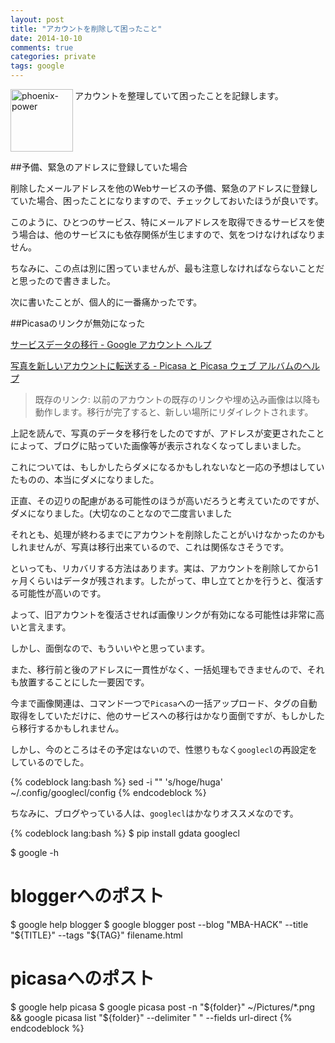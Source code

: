 ```yaml
---
layout: post
title: "アカウントを削除して困ったこと"
date: 2014-10-10
comments: true
categories: private
tags: google
---
```

<img src="{{ root_url }}/images/more.png" alt="phoenix-power" align="left" width="100" height="100">アカウントを整理していて困ったことを記録します。<!--more--><br clear="all">

##予備、緊急のアドレスに登録していた場合

削除したメールアドレスを他のWebサービスの予備、緊急のアドレスに登録していた場合、困ったことになりますので、チェックしておいたほうが良いです。

このように、ひとつのサービス、特にメールアドレスを取得できるサービスを使う場合は、他のサービスにも依存関係が生じますので、気をつけなければなりません。

ちなみに、この点は別に困っていませんが、最も注意しなければならないことだと思ったので書きました。

次に書いたことが、個人的に一番痛かったです。

##Picasaのリンクが無効になった

<a href="https://support.google.com/accounts/answer/58582?hl=ja" target="_blank">サービスデータの移行 - Google アカウント ヘルプ</a>

<a href="https://support.google.com/picasa/answer/189356?hl=ja" target="_blank">写真を新しいアカウントに転送する - Picasa と Picasa ウェブ アルバムのヘルプ</a>

> 既存のリンク: 以前のアカウントの既存のリンクや埋め込み画像は以降も動作します。移行が完了すると、新しい場所にリダイレクトされます。

上記を読んで、写真のデータを移行をしたのですが、アドレスが変更されたことによって、ブログに貼っていた画像等が表示されなくなってしまいました。

これについては、もしかしたらダメになるかもしれないなと一応の予想はしていたものの、本当にダメになりました。

正直、その辺りの配慮がある可能性のほうが高いだろうと考えていたのですが、ダメになりました。(大切なのことなので二度言いました

それとも、処理が終わるまでにアカウントを削除したことがいけなかったのかもしれませんが、写真は移行出来ているので、これは関係なさそうです。

といっても、リカバリする方法はあります。実は、アカウントを削除してから1ヶ月くらいはデータが残されます。したがって、申し立てとかを行うと、復活する可能性が高いのです。

よって、旧アカウントを復活させれば画像リンクが有効になる可能性は非常に高いと言えます。

しかし、面倒なので、もういいやと思っています。

また、移行前と後のアドレスに一貫性がなく、一括処理もできませんので、それも放置することにした一要因です。

今まで画像関連は、コマンド一つで`Picasa`への一括アップロード、タグの自動取得をしていただけに、他のサービスへの移行はかなり面倒ですが、もしかしたら移行するかもしれません。

しかし、今のところはその予定はないので、性懲りもなく`googlecl`の再設定をしているのでした。

{% codeblock lang:bash %}
sed -i "" 's/hoge/huga' ~/.config/googlecl/config
{% endcodeblock %}

ちなみに、ブログやっている人は、`googlecl`はかなりオススメなのです。

{% codeblock lang:bash %}
$ pip install gdata googlecl

$ google -h

# bloggerへのポスト
$ google help blogger
$ google blogger post --blog "MBA-HACK" --title "${TITLE}" --tags "${TAG}" filename.html

# picasaへのポスト
$ google help picasa
$ google picasa post -n "${folder}" ~/Pictures/*.png && google picasa list "${folder}" --delimiter " " --fields url-direct
{% endcodeblock %}

